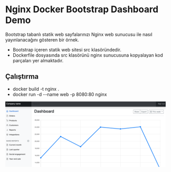 # Nginx Docker Bootstrap Dashboard Demo

Bootstrap tabanlı statik web sayfalarınızı Nginx web sunucusu ile nasıl yayınlanacağını gösteren bir örnek. 
* Bootstrap içeren statik web sitesi src klasöründedir.
* Dockerfile dosyasında src klasörünü nginx sunucusuna kopyalayan kod parçaları yer almaktadır.

## Çalıştırma

* docker build -t nginx . 
* docker run -d --name web -p 8080:80 nginx

![image](resimler/index.png)

